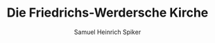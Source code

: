 ---
image: /assets/images/spiker/29b.jpg
author: Samuel Heinrich Spiker
artist: 
engraver: 
title: "Die Friedrichs-Werdersche Kirche"
subtitle: 
tags:
  - Church
layout: post
---